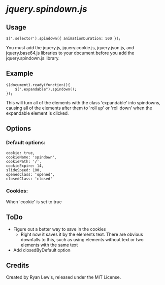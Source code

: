 *jquery.spindown.js*
==================
## Usage
    $('.selector').spindown({ animationDuration: 500 });

You must add the jquery.js, jquery.cookie.js, jquery.json.js, and jquery.base64.js libraries to your document before you add the jquery.spindown.js library.
## Example
    $(document).ready(function(){
        $(".expandable").spindown();
    });

This will turn all of the elements with the class 'expandable' into spindowns, causing all of the elements after them to 'roll up' or 'roll down' when the expandable element is clicked.
## Options
###  Default options:
    cookie: true,
    cookieName: 'spindown',
    cookiePath: '/',
    cookieExpire: 14,
    slideSpeed: 100,
    openedClass: 'opened',
    closedClass: 'closed'
### Cookies:
When 'cookie' is set to true
## ToDo
- Figure out a better way to save in the cookies
    - Right now it saves it by the elements text. There are obvious downfalls to this, such as using elements without text or two elements with the same text
- Add closedByDefault option
## Credits
Created by Ryan Lewis, released under the MIT License.